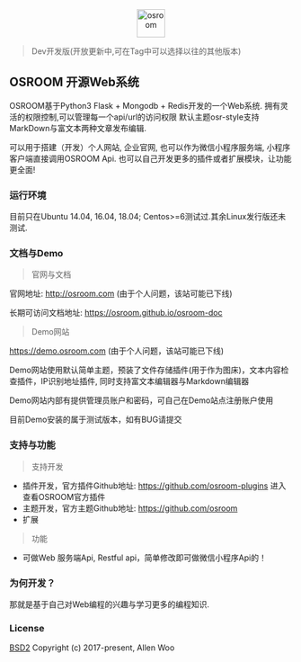 
<div align=center><img width="auto" height="50" src="https://raw.githubusercontent.com/osroom/osroom/dev/apps/static/sys_imgs/osroom-logo.png" alt="osroom"/></div>

> Dev开发版(开放更新中,可在Tag中可以选择以往的其他版本)

## OSROOM 开源Web系统
OSROOM基于Python3 Flask + Mongodb + Redis开发的一个Web系统.
拥有灵活的权限控制,可以管理每一个api/url的访问权限
默认主题osr-style支持MarkDown与富文本两种文章发布编辑.

可以用于搭建（开发）个人网站, 企业官网, 也可以作为微信小程序服务端, 小程序客户端直接调用OSROOM Api.
也可以自己开发更多的插件或者扩展模块，让功能更全面!

### 运行环境
目前只在Ubuntu 14.04, 16.04, 18.04; Centos>=6测试过.其余Linux发行版还未测试.

### 文档与Demo
> 官网与文档

官网地址: http://osroom.com (由于个人问题，该站可能已下线)

长期可访问文档地址: https://osroom.github.io/osroom-doc

> Demo网站

https://demo.osroom.com (由于个人问题，该站可能已下线)

Demo网站使用默认简单主题，预装了文件存储插件(用于作为图床)，文本内容检查插件，IP识别地址插件,
同时支持富文本编辑器与Markdown编辑器

Demo网站内部有提供管理员账户和密码，可自己在Demo站点注册账户使用

目前Demo安装的属于测试版本，如有BUG请提交

### 支持与功能
> 支持开发
- 插件开发，官方插件Github地址: https://github.com/osroom-plugins 进入查看OSROOM官方插件
- 主题开发，官方主题Github地址: https://github.com/osroom
- 扩展

> 功能
- 可做Web 服务端Api, Restful api，简单修改即可做微信小程序Api的！

### 为何开发？
那就是基于自己对Web编程的兴趣与学习更多的编程知识.

### License
[BSD2](http://opensource.org/licenses/BSD-2-Clause)
Copyright (c) 2017-present, Allen Woo
